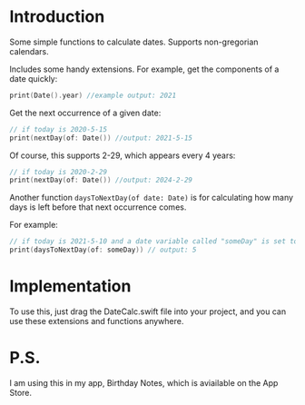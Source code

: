 # Introduction

Some simple functions to calculate dates.
Supports non-gregorian calendars.

Includes some handy extensions.
For example, get the components of a date quickly:

```swift
print(Date().year) //example output: 2021
```

Get the next occurrence of a given date:

```swift
// if today is 2020-5-15
print(nextDay(of: Date()) //output: 2021-5-15
```

Of course, this supports 2-29, which appears every 4 years:

```swift
// if today is 2020-2-29
print(nextDay(of: Date()) //output: 2024-2-29
```

Another function `daysToNextDay(of date: Date)` is for calculating how many days is left before that next occurrence comes.

For example:

```swift
// if today is 2021-5-10 and a date variable called "someDay" is set to 2020-5-15
print(daysToNextDay(of: someDay)) // output: 5
```

# Implementation
To use this, just drag the DateCalc.swift file into your project, and you can use these extensions and functions anywhere.

# P.S.
I am using this in my app, Birthday Notes, which is aviailable on the App Store.
